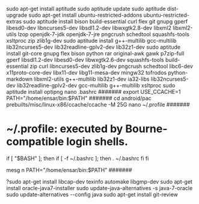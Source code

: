 sudo apt-get install aptitude
sudo aptitude update 
sudo aptitude dist-upgrade
sudo apt-get install ubuntu-restricted-addons ubuntu-restricted-extras 
sudo aptitude install bison build-essential curl flex git gnupg gperf libesd0-dev libncurses5-dev libsdl1.2-dev libwxgtk2.8-dev libxml2 libxml2-utils lzop openjdk-7-jdk openjdk-7-jre pngcrush schedtool squashfs-tools xsltproc zip zlib1g-dev
sudo aptitude install g++-multilib gcc-multilib lib32ncurses5-dev lib32readline-gplv2-dev lib32z1-dev 
sudo aptitude install git-core gnupg flex bison python rar original-awk gawk p7zip-full gperf libsdl1.2-dev libesd0-dev libwxgtk2.6-dev squashfs-tools build-essential zip curl libncurses5-dev zlib1g-dev pngcrush schedtool libc6-dev x11proto-core-dev libx11-dev libg11-mesa-dev mingw32 tofrodos python-markdown libxml2-utils g++-multilib lib32z1-dev ia32-libs lib32ncurses5-dev lib32readline-gplv2-dev gcc-multilib g++-multilib xsltproc
sudo aptitude install optipng
nano .bashrc 
#######
export USE_CCACHE=1
PATH="/home/ensar/bin:$PATH"
#######
cd android/pac
prebuilts/misc/linux-x86/ccache/ccache -M 25G
nano ~/.profile
#######
# ~/.profile: executed by Bourne-compatible login shells.

if [ "$BASH" ]; then
  if [ -f ~/.bashrc ]; then
    . ~/.bashrc
  fi
fi

mesg n
PATH="/home/ensar/bin:$PATH"
#######

?sudo apt-get install libcap-dev texinfo automake libgmp-dev
sudo apt-get install oracle-java7-installer
sudo update-java-alternatives -s java-7-oracle
sudo update-alternatives --config java
sudo apt-get install git-review

